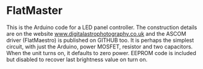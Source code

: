 # FlatMaster
This is the Arduino code for a LED panel controller.
The construction details are on the website www.digitalastrophotography.co.uk and the ASCOM driver (FlatMaestro) is published on GITHUB too.
It is perhaps the simplest circuit, with just the Arduino, power MOSFET, resistor and two capacitors.
When the unit turns on, it defaults to zero power. EEPROM code is included but disabled to recover last brightness value on turn on.
